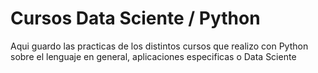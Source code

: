 # Cursos Data Sciente / Python
Aqui guardo las practicas de los distintos cursos que realizo con Python sobre el lenguaje en general, aplicaciones especificas o Data Sciente
